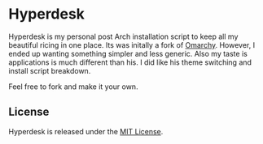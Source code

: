 # Hyperdesk

Hyperdesk is my personal post Arch installation script to keep all my beautiful ricing in one place. Its was initally a fork of [Omarchy](https://omarchy.org). However, I ended up wanting something simpler and less generic.  Also my taste is applications is much different than his.  I did like his theme switching and install script breakdown.

Feel free to fork and make it your own.

## License

Hyperdesk is released under the [MIT License](https://opensource.org/licenses/MIT).

